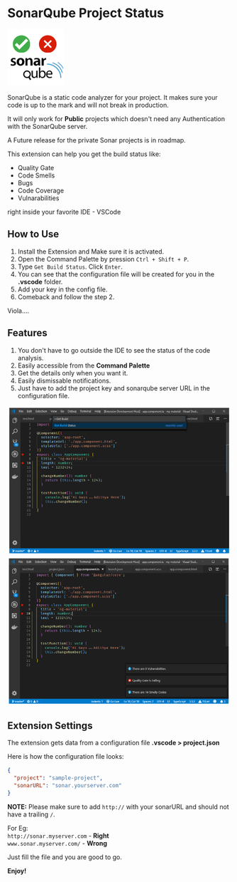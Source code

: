 # SonarQube Project Status

![SonarQube Status Resulst](images/logo.png)

SonarQube is a static code analyzer for your project. It makes sure your code is up to the mark and will not break in production.

It will only work for **Public** projects which doesn't need any Authentication with the SonarQube server.

A Future release for the private Sonar projects is in roadmap.

This extension can help you get the build status like:

- Quality Gate
- Code Smells
- Bugs
- Code Coverage
- Vulnarabilities

right inside your favorite IDE - VSCode

## How to Use

1. Install the Extension and Make sure it is activated.
1. Open the Command Palette by pression `Ctrl + Shift + P`.
1. Type `Get Build Status`. Click `Enter`.
1. You can see that the configuration file will be created for you in the **.vscode** folder.
1. Add your key in the config file.
1. Comeback and follow the step 2.

Viola....

## Features

1. You don't have to go outside the IDE to see the status of the code analysis.
1. Easily accessible from the **Command Palette**
1. Get the details only when you want it.
1. Easily dismissable notifications.
1. Just have to add the project key and sonarqube server URL in the configuration file.

![Access from Command Palette](images/get-sonar-status.png)
![get Simple Notifications](images/sonar-status.png)

## Extension Settings

The extension gets data from a configuration file **.vscode > project.json**

Here is how the configuration file looks:

```json
{
  "project": "sample-project",
  "sonarURL": "sonar.yourserver.com"
}
```

**NOTE:** Please make sure to add `http://` with your sonarURL and should not have a trailing `/`.

For Eg:<br/>
`http://sonar.myserver.com` - **Right** <br/>
`www.sonar.myserver.com/` - **Wrong**

Just fill the file and you are good to go.

**Enjoy!**
